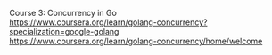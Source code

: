 
Course 3: Concurrency in Go<br>
https://www.coursera.org/learn/golang-concurrency?specialization=google-golang<br>
https://www.coursera.org/learn/golang-concurrency/home/welcome<br>


